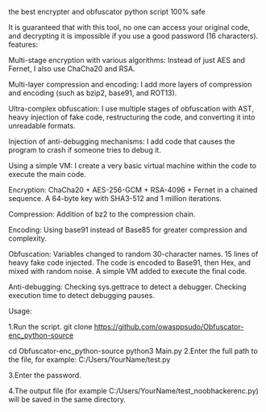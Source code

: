 the best encrypter and obfuscator python script 100% safe 

It is guaranteed that with this tool, no one can access your original code, and decrypting it is impossible if you use a good password (16 characters).
features:

Multi-stage encryption with various algorithms:
Instead of just AES and Fernet, I also use ChaCha20 and RSA.

Multi-layer compression and encoding:
I add more layers of compression and encoding (such as bzip2, base91, and ROT13).

Ultra-complex obfuscation:
I use multiple stages of obfuscation with AST, heavy injection of fake code, restructuring the code, and converting it into unreadable formats.

Injection of anti-debugging mechanisms:
I add code that causes the program to crash if someone tries to debug it.

Using a simple VM:
I create a very basic virtual machine within the code to execute the main code.

Encryption:
ChaCha20 + AES-256-GCM + RSA-4096 + Fernet in a chained sequence.
A 64-byte key with SHA3-512 and 1 million iterations.

Compression:
Addition of bz2 to the compression chain.

Encoding:
Using base91 instead of Base85 for greater compression and complexity.

Obfuscation:
Variables changed to random 30-character names.
15 lines of heavy fake code injected.
The code is encoded to Base91, then Hex, and mixed with random noise.
A simple VM added to execute the final code.

Anti-debugging:
Checking sys.gettrace to detect a debugger.
Checking execution time to detect debugging pauses.


Usage:

1.Run the script. 
 git clone https://github.com/owasppsudo/Obfuscator-enc_python-source 

 cd Obfuscator-enc_python-source
 python3 Main.py
2.Enter the full path to the file, for example: C:/Users/YourName/test.py 

3.Enter the password. 

4.The output file (for example C:/Users/YourName/test_noobhackerenc.py) will be saved in the same directory.


